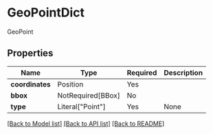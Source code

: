 # GeoPointDict

GeoPoint

## Properties
| Name | Type | Required | Description |
| ------------ | ------------- | ------------- | ------------- |
**coordinates** | Position | Yes |  |
**bbox** | NotRequired[BBox] | No |  |
**type** | Literal["Point"] | Yes | None |


[[Back to Model list]](../../../README.md#models-v2-link) [[Back to API list]](../../../README.md#apis-v2-link) [[Back to README]](../../../README.md)
